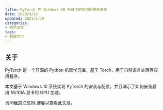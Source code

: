 ```yaml
---
title: PyTorch 在 Windows 10 系统下的环境配置及安装
date: 2020/9/28
updated: 2021/2/19
categories:
- 技术琐事
tags:
- 机器学习
---
```

## 关于

PyTorch 是一个开源的 Python 机器学习库，基于 Torch，用于自然语言处理等应用程序。

本文基于 Windows 10 系统实现 PyTorch 的安装与配置，并且演示了如何安装启用 NVIDIA 显卡的 GPU 加速。

访问[我的 CSDN 博客](https://blog.csdn.net/qq_43374102/article/details/108857215)以查看此文章。
